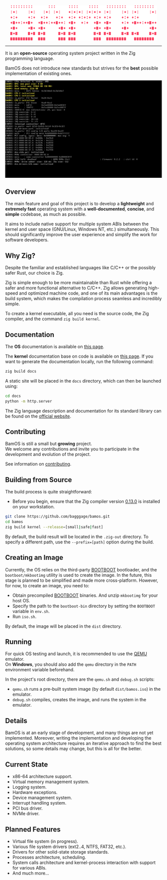 <p align="center">
  <a href="https://github.com/bagggage/bamos/wiki" target="_blank" rel="noopener noreferrer"><img src="logo.svg" width="472" alt="BamOS Logo"></a>
</p>

---

It is an **open-source** operating system project written in the Zig programming language.

BamOS does not introduce new standards but strives for the **best** possible implementation of existing ones.

<p align="center">
  <img src="screenshot.png" alt="Screenshot"/>
</p>

## Overview

The main feature and goal of this project is to develop a **lightweight** and **extremely fast** operating system with a **well-documented**, **concise**, and **simple** codebase, as much as possible.

It aims to include native support for multiple system ABIs between the kernel and user space (GNU/Linux, Windows NT, etc.) simultaneously. This should significantly improve the user experience and simplify the work for software developers.

## Why Zig?

Despite the familiar and established languages like C/C++ or the possibly safer Rust, our choice is Zig.

Zig is simple enough to be more maintainable than Rust while offering a safer and more functional alternative to C/C++. Zig allows generating high-speed and optimized machine code, and one of its main advantages is the build system, which makes the compilation process seamless and incredibly simple.

To create a kernel executable, all you need is the source code, the Zig compiler, and the command `zig build kernel`.

## Documentation

The **OS** documentation is available on [this page](https://github.com/bagggage/bamos/wiki).

The **kernel** documentation base on code is available on [this page](https://bagggage.github.io/bamos/).
If you want to generate the documentation locally, run the following command:

```bash
zig build docs
```

A static site will be placed in the `docs` directory, which can then be launched using:

```bash
cd docs
python -m http.server
```

The Zig language description and documentation for its standard library can be found on the [official website](https://ziglang.org/).

## Contributing

BamOS is still a small but **growing** project.  
We welcome any contributions and invite you to participate in the development and evolution of the project.

See information on [contributing](./CONTRIBUTING.md).

## Building from Source

The build process is quite straightforward:

- Before you begin, ensure that the Zig compiler version [0.13.0](https://ziglang.org/download/) is installed on your workstation.

```bash
git clone https://github.com/bagggage/bamos.git
cd bamos
zig build kernel --release=[small|safe|fast]
```

By default, the build result will be located in the `.zig-out` directory. To specify a different path, use the `--prefix=[path]` option during the build.

## Creating an Image

Currently, the OS relies on the third-party [BOOTBOOT](https://gitlab.com/bztsrc/bootboot) bootloader, and the `bootboot/mkbootimg` utility is used to create the image. In the future, this stage is planned to be simplified and made more cross-platform. However, for now, to create an image, you need to:

- Obtain precompiled [BOOTBOOT](https://github.com/bagggage/bootboot-bin) binaries. And unzip `mkbootimg` for your host OS.
- Specify the path to the `bootboot-bin` directory by setting the `BOOTBOOT` variable in `env.sh`.
- Run `iso.sh`.

By default, the image will be placed in the `dist` directory.

## Running

For quick OS testing and launch, it is recommended to use the [QEMU](https://www.qemu.org) emulator.  
On **Windows**, you should also add the `qemu` directory in the `PATH` environment variable beforehand.

In the project's root directory, there are the `qemu.sh` and `debug.sh` scripts:

- `qemu.sh` runs a pre-built system image (by default `dist/bamos.iso`) in the emulator.
- `debug.sh` compiles, creates the image, and runs the system in the emulator.

## Details

BamOS is at an early stage of development, and many things are not yet implemented. Moreover, writing the implementation and developing the operating system architecture requires an iterative approach to find the best solutions, so some details may change, but this is all for the better.

## Current State

- x86-64 architecture support.
- Virtual memory management system.
- Logging system.
- Hardware exceptions.
- Device management system.
- Interrupt handling system.
- PCI bus driver.
- NVMe driver.

## Planned Features

- Virtual file system (in progress).
- Various file system drivers (ext2..4, NTFS, FAT32, etc.).
- Drivers for other solid-state storage standards.
- Processes architecture, scheduling.
- System calls architecture and kernel-process interaction with support for various ABIs.
- And much more...